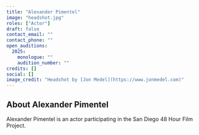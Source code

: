 ```yaml
---
title: "Alexander Pimentel"
image: "headshot.jpg"
roles: ["Actor"]
draft: false
contact_email: ""
contact_phone: ""
open_auditions:
  2025:
    monologue: ""
    audition_number: ""
credits: []
social: []
image_credit: "Headshot by [Jon Medel](https://www.jonmedel.com)"
---
```


## About Alexander Pimentel

Alexander Pimentel is an actor participating in the San Diego 48 Hour Film Project.
